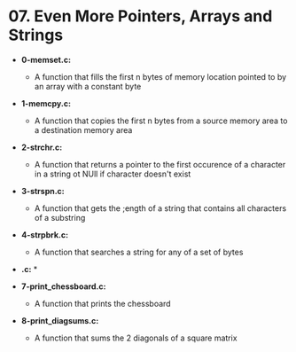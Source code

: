 # 07. Even More Pointers, Arrays and Strings

* **0-memset.c:**
    * A function that fills the first n bytes of memory location pointed to by an array with a constant byte

* **1-memcpy.c:**
    * A function that copies the first n bytes from a source memory area to a destination memory area 

* **2-strchr.c:**
    * A function that returns a pointer to the first occurence of a character in a string ot NUll if character doesn't exist

* **3-strspn.c:**
    * A function that gets the ;ength of a string that contains all characters of a substring

* **4-strpbrk.c:**
    * A function that searches a string for any of a set of bytes

* **.c:**
    *

* **7-print_chessboard.c:**
    * A function that prints the chessboard

* **8-print_diagsums.c:**
    * A function that sums the 2 diagonals of a square matrix
